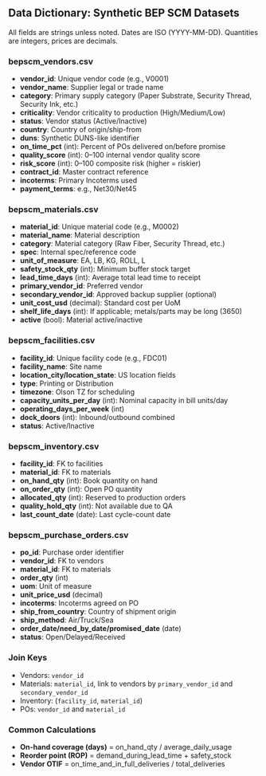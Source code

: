 ## Data Dictionary: Synthetic BEP SCM Datasets

All fields are strings unless noted. Dates are ISO (YYYY-MM-DD). Quantities are integers, prices are decimals.

### bepscm_vendors.csv
- **vendor_id**: Unique vendor code (e.g., V0001)
- **vendor_name**: Supplier legal or trade name
- **category**: Primary supply category (Paper Substrate, Security Thread, Security Ink, etc.)
- **criticality**: Vendor criticality to production (High/Medium/Low)
- **status**: Vendor status (Active/Inactive)
- **country**: Country of origin/ship-from
- **duns**: Synthetic DUNS-like identifier
- **on_time_pct** (int): Percent of POs delivered on/before promise
- **quality_score** (int): 0–100 internal vendor quality score
- **risk_score** (int): 0–100 composite risk (higher = riskier)
- **contract_id**: Master contract reference
- **incoterms**: Primary Incoterms used
- **payment_terms**: e.g., Net30/Net45

### bepscm_materials.csv
- **material_id**: Unique material code (e.g., M0002)
- **material_name**: Material description
- **category**: Material category (Raw Fiber, Security Thread, etc.)
- **spec**: Internal spec/reference code
- **unit_of_measure**: EA, LB, KG, ROLL, L
- **safety_stock_qty** (int): Minimum buffer stock target
- **lead_time_days** (int): Average total lead time to receipt
- **primary_vendor_id**: Preferred vendor
- **secondary_vendor_id**: Approved backup supplier (optional)
- **unit_cost_usd** (decimal): Standard cost per UoM
- **shelf_life_days** (int): If applicable; metals/parts may be long (3650)
- **active** (bool): Material active/inactive

### bepscm_facilities.csv
- **facility_id**: Unique facility code (e.g., FDC01)
- **facility_name**: Site name
- **location_city/location_state**: US location fields
- **type**: Printing or Distribution
- **timezone**: Olson TZ for scheduling
- **capacity_units_per_day** (int): Nominal capacity in bill units/day
- **operating_days_per_week** (int)
- **dock_doors** (int): Inbound/outbound combined
- **status**: Active/Inactive

### bepscm_inventory.csv
- **facility_id**: FK to facilities
- **material_id**: FK to materials
- **on_hand_qty** (int): Book quantity on hand
- **on_order_qty** (int): Open PO quantity
- **allocated_qty** (int): Reserved to production orders
- **quality_hold_qty** (int): Not available due to QA
- **last_count_date** (date): Last cycle-count date

### bepscm_purchase_orders.csv
- **po_id**: Purchase order identifier
- **vendor_id**: FK to vendors
- **material_id**: FK to materials
- **order_qty** (int)
- **uom**: Unit of measure
- **unit_price_usd** (decimal)
- **incoterms**: Incoterms agreed on PO
- **ship_from_country**: Country of shipment origin
- **ship_method**: Air/Truck/Sea
- **order_date/need_by_date/promised_date** (date)
- **status**: Open/Delayed/Received

### Join Keys
- Vendors: `vendor_id`
- Materials: `material_id`, link to vendors by `primary_vendor_id` and `secondary_vendor_id`
- Inventory: (`facility_id`, `material_id`)
- POs: `vendor_id` and `material_id`

### Common Calculations
- **On-hand coverage (days)** = on_hand_qty / average_daily_usage
- **Reorder point (ROP)** = demand_during_lead_time + safety_stock
- **Vendor OTIF** = on_time_and_in_full_deliveries / total_deliveries
